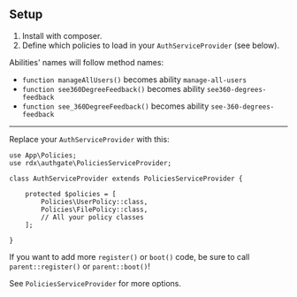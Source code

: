 Setup
----

1. Install with composer.
2. Define which policies to load in your `AuthServiceProvider` (see below).

Abilities' names will follow method names:

- `function manageAllUsers()` becomes ability `manage-all-users`
- `function see360DegreeFeedback()` becomes ability `see360-degrees-feedback`
- `function see_360DegreeFeedback()` becomes ability `see-360-degrees-feedback`

----

Replace your `AuthServiceProvider` with this:

```
use App\Policies;
use rdx\authgate\PoliciesServiceProvider;

class AuthServiceProvider extends PoliciesServiceProvider {

	protected $policies = [
		Policies\UserPolicy::class,
		Policies\FilePolicy::class,
		// All your policy classes
	];

}
```

If you want to add more `register()` or `boot()` code, be sure to call `parent::register()` or `parent::boot()`!

See `PoliciesServiceProvider` for more options.
